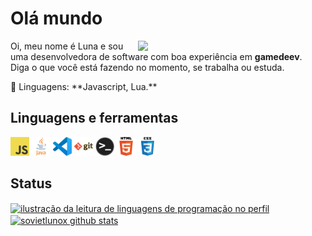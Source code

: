# Olá mundo

<img align="right" width="300" src="https://media.tenor.com/BJ-9w-MUVCMAAAAC/tis100-sad.gif" />
<p align="left"> 
 Oi, meu nome é Luna e sou uma desenvolvedora de software com boa experiência em <strong>gamedeev</strong>.<br>
  Diga o que você está fazendo no momento, se trabalha ou estuda.
</p>

<p align="left">
  🦄 Linguagens: **Javascript, Lua.**
</p>


## Linguagens e ferramentas
<code><img
    height="30"
    src="https://raw.githubusercontent.com/github/explore/80688e429a7d4ef2fca1e82350fe8e3517d3494d/topics/javascript/javascript.png"
    alt="Logo javascript"/></code>
<code><img
    height="30"
    src="https://raw.githubusercontent.com/github/explore/80688e429a7d4ef2fca1e82350fe8e3517d3494d/topics/java/java.png"
    alt="Logo java"/></code>
<code><img
    height="30"
    src="https://raw.githubusercontent.com/github/explore/80688e429a7d4ef2fca1e82350fe8e3517d3494d/topics/visual-studio-code/visual-studio-code.png"
    alt="Logo visual studio"/></code>
<code><img
    height="30"
    src="https://raw.githubusercontent.com/github/explore/80688e429a7d4ef2fca1e82350fe8e3517d3494d/topics/git/git.png"
    alt="Logo git"/></code>
<code><img
    height="30"
    src="https://raw.githubusercontent.com/github/explore/80688e429a7d4ef2fca1e82350fe8e3517d3494d/topics/terminal/terminal.png"
    alt="Logo terminal"/></code>
<code><img
    height="30"
    src="https://raw.githubusercontent.com/github/explore/80688e429a7d4ef2fca1e82350fe8e3517d3494d/topics/html/html.png"
    alt="Logo HTML"/></code>
<code><img
    height="30"
    src="https://raw.githubusercontent.com/github/explore/80688e429a7d4ef2fca1e82350fe8e3517d3494d/topics/css/css.png"
    alt="Logo CSS"/></code>

## Status

<a href="https://github.com/sovietlunox" title="ilustração do mapeamento de linguagens">
  <img align="center" src="https://github-readme-stats.vercel.app/api/top-langs/?username=sovietlunox&theme=dark&hide_langs_below=1" alt="ilustração da leitura de linguagens de programação no perfil"/>
</a>

<a href="https://github.com/sovietlunox" title="ilustração do mapeamento do perfil">
 <img align="center" src="https://github-readme-stats.vercel.app/api?username=sovietlunox&show_icons=true&theme=dark&line_height=27" alt="sovietlunox github stats"/>
</a>
<br>

